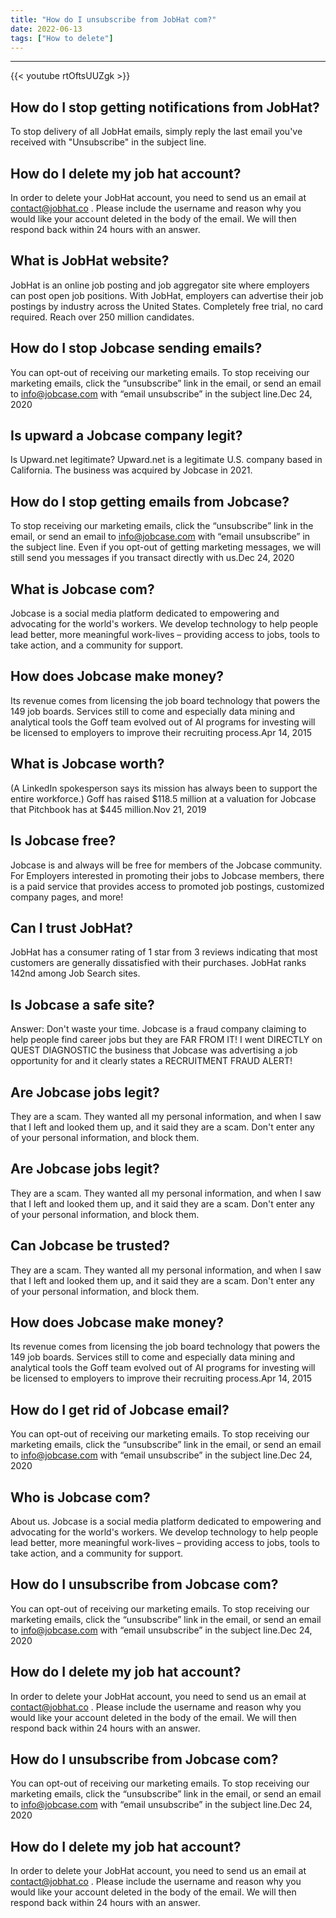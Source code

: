 ```yaml
---
title: "How do I unsubscribe from JobHat com?"
date: 2022-06-13
tags: ["How to delete"]
---
```


---
{{< youtube rtOftsUUZgk >}}
## How do I stop getting notifications from JobHat?
To stop delivery of all JobHat emails, simply reply the last email you've received with "Unsubscribe" in the subject line.

## How do I delete my job hat account?
In order to delete your JobHat account, you need to send us an email at contact@jobhat.co . Please include the username and reason why you would like your account deleted in the body of the email. We will then respond back within 24 hours with an answer.

## What is JobHat website?
JobHat is an online job posting and job aggregator site where employers can post open job positions. With JobHat, employers can advertise their job postings by industry across the United States. Completely free trial, no card required. Reach over 250 million candidates.

## How do I stop Jobcase sending emails?
You can opt-out of receiving our marketing emails. To stop receiving our marketing emails, click the “unsubscribe” link in the email, or send an email to info@jobcase.com with “email unsubscribe” in the subject line.Dec 24, 2020

## Is upward a Jobcase company legit?
Is Upward.net legitimate? Upward.net is a legitimate U.S. company based in California. The business was acquired by Jobcase in 2021.

## How do I stop getting emails from Jobcase?
To stop receiving our marketing emails, click the “unsubscribe” link in the email, or send an email to info@jobcase.com with “email unsubscribe” in the subject line. Even if you opt-out of getting marketing messages, we will still send you messages if you transact directly with us.Dec 24, 2020

## What is Jobcase com?
Jobcase is a social media platform dedicated to empowering and advocating for the world's workers. We develop technology to help people lead better, more meaningful work-lives – providing access to jobs, tools to take action, and a community for support.

## How does Jobcase make money?
Its revenue comes from licensing the job board technology that powers the 149 job boards. Services still to come and especially data mining and analytical tools the Goff team evolved out of AI programs for investing will be licensed to employers to improve their recruiting process.Apr 14, 2015

## What is Jobcase worth?
(A LinkedIn spokesperson says its mission has always been to support the entire workforce.) Goff has raised $118.5 million at a valuation for Jobcase that Pitchbook has at $445 million.Nov 21, 2019

## Is Jobcase free?
Jobcase is and always will be free for members of the Jobcase community. For Employers interested in promoting their jobs to Jobcase members, there is a paid service that provides access to promoted job postings, customized company pages, and more!

## Can I trust JobHat?
JobHat has a consumer rating of 1 star from 3 reviews indicating that most customers are generally dissatisfied with their purchases. JobHat ranks 142nd among Job Search sites.

## Is Jobcase a safe site?
Answer: Don't waste your time. Jobcase is a fraud company claiming to help people find career jobs but they are FAR FROM IT! I went DIRECTLY on QUEST DIAGNOSTIC the business that Jobcase was advertising a job opportunity for and it clearly states a RECRUITMENT FRAUD ALERT!

## Are Jobcase jobs legit?
They are a scam. They wanted all my personal information, and when I saw that I left and looked them up, and it said they are a scam. Don't enter any of your personal information, and block them.

## Are Jobcase jobs legit?
They are a scam. They wanted all my personal information, and when I saw that I left and looked them up, and it said they are a scam. Don't enter any of your personal information, and block them.

## Can Jobcase be trusted?
They are a scam. They wanted all my personal information, and when I saw that I left and looked them up, and it said they are a scam. Don't enter any of your personal information, and block them.

## How does Jobcase make money?
Its revenue comes from licensing the job board technology that powers the 149 job boards. Services still to come and especially data mining and analytical tools the Goff team evolved out of AI programs for investing will be licensed to employers to improve their recruiting process.Apr 14, 2015

## How do I get rid of Jobcase email?
You can opt-out of receiving our marketing emails. To stop receiving our marketing emails, click the “unsubscribe” link in the email, or send an email to info@jobcase.com with “email unsubscribe” in the subject line.Dec 24, 2020

## Who is Jobcase com?
About us. Jobcase is a social media platform dedicated to empowering and advocating for the world's workers. We develop technology to help people lead better, more meaningful work-lives – providing access to jobs, tools to take action, and a community for support.

## How do I unsubscribe from Jobcase com?
You can opt-out of receiving our marketing emails. To stop receiving our marketing emails, click the “unsubscribe” link in the email, or send an email to info@jobcase.com with “email unsubscribe” in the subject line.Dec 24, 2020

## How do I delete my job hat account?
In order to delete your JobHat account, you need to send us an email at contact@jobhat.co . Please include the username and reason why you would like your account deleted in the body of the email. We will then respond back within 24 hours with an answer.

## How do I unsubscribe from Jobcase com?
You can opt-out of receiving our marketing emails. To stop receiving our marketing emails, click the “unsubscribe” link in the email, or send an email to info@jobcase.com with “email unsubscribe” in the subject line.Dec 24, 2020

## How do I delete my job hat account?
In order to delete your JobHat account, you need to send us an email at contact@jobhat.co . Please include the username and reason why you would like your account deleted in the body of the email. We will then respond back within 24 hours with an answer.

